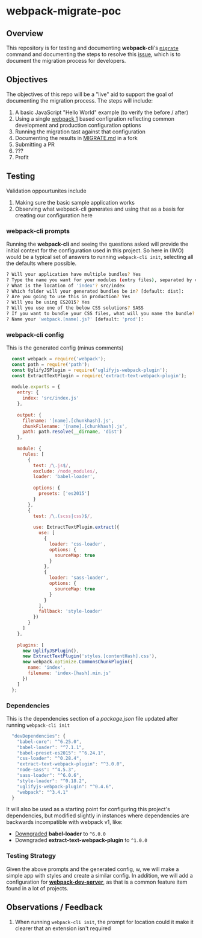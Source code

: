 # webpack-migrate-poc

## Overview
This repository is for testing and documenting **webpack-cli**'s [`migrate`](https://github.com/webpack/webpack-cli#migration-from-webpack-v1-to-v2) 
command and documenting the steps to resolve this [issue](https://github.com/webpack/webpack-cli/issues/166), which is to document the migration process for developers.

## Objectives
The objectives of this repo will be a "live" aid to support the goal of documenting the migration process.  The steps will include:

1.  A basic JavaScript "Hello World" example (to verify the before / after)
1.  Using a single [webpack 1](http://webpack.github.io/docs/) based configration reflecting common development and production configuration options
1.  Running the migration tast against that configuration
1.  Documenting the results in [MIGRATE.md](https://github.com/webpack/webpack-cli/blob/master/MIGRATE.md) in a fork
1.  Submitting a PR
1.  ???
1.  Profit

## Testing
Validation oppourtunites include
1.  Making sure the basic sample application works
1.  Observing what webpack-cli generates and using that as a basis for creating our configuration here

### webpack-cli prompts
Running the **webpack-cli** and seeing the questions asked will provide the initial context for the configuration used in 
this project.  So here in (IMO) would be a typical set of answers to running `webpack-cli init`, selecting all the defaults
where possible.

```bash
? Will your application have multiple bundles? Yes
? Type the name you want for your modules (entry files), separated by comma index
? What is the location of 'index'? src/index
? Which folder will your generated bundles be in? [default: dist]:
? Are you going to use this in production? Yes
? Will you be using ES2015? Yes
? Will you use one of the below CSS solutions? SASS
? If you want to bundle your CSS files, what will you name the bundle? (press enter to skip) styles
? Name your 'webpack.[name].js?' [default: 'prod']:
```

### webpack-cli config
This is the generated config (minus comments)

```javascript
  const webpack = require('webpack');
  const path = require('path');
  const UglifyJSPlugin = require('uglifyjs-webpack-plugin');
  const ExtractTextPlugin = require('extract-text-webpack-plugin');
  
  module.exports = {
    entry: {
      index: 'src/index.js'
    },
  
    output: {
      filename: '[name].[chunkhash].js',
      chunkFilename: '[name].[chunkhash].js',
      path: path.resolve(__dirname, 'dist')
    },
  
    module: {
      rules: [
        {
          test: /\.js$/,
          exclude: /node_modules/,
          loader: 'babel-loader',
  
          options: {
            presets: ['es2015']
          }
        },
        {
          test: /\.(scss|css)$/,
  
          use: ExtractTextPlugin.extract({
            use: [
              {
                loader: 'css-loader',
                options: {
                  sourceMap: true
                }
              },
              {
                loader: 'sass-loader',
                options: {
                  sourceMap: true
                }
              }
            ],
            fallback: 'style-loader'
          })
        }
      ]
    },
  
    plugins: [
      new UglifyJSPlugin(),
      new ExtractTextPlugin('styles.[contentHash].css'),
      new webpack.optimize.CommonsChunkPlugin({
        name: 'index',
        filename: 'index-[hash].min.js'
      })
    ]
  };
```

### Dependencies
This is the dependencies section of a _package.json_ file updated after running `webpack-cli init` 

```javascript
  "devDependencies": {
    "babel-core": "^6.25.0",
    "babel-loader": "^7.1.1",
    "babel-preset-es2015": "^6.24.1",
    "css-loader": "^0.28.4",
    "extract-text-webpack-plugin": "^3.0.0",
    "node-sass": "^4.5.3",
    "sass-loader": "^6.0.6",
    "style-loader": "^0.18.2",
    "uglifyjs-webpack-plugin": "^0.4.6",
    "webpack": "^3.4.1"
  }
```

It will also be used as a starting point for configuring this project's dependencies, but modified slightly in instances 
where dependencies are backwards incompatible with webpack v1, like:

- [Downgraded](https://github.com/babel/babel-loader#install) **babel-loader** to `^6.0.0`
- Downgraded **extract-text-webpack-plugin** to `^1.0.0`


### Testing Strategy
Given the above prompts and the generated config, w, we will make a simple app with styles and create a similar config.  In addition, we will add a 
configuration for [**webpack-dev-server**](https://webpack.github.io/docs/webpack-dev-server.html), as that is a 
common feature item found in a lot of projects.

## Observations / Feedback
1.  When running  `webpack-cli init`, the prompt for location could it make it clearer that an extension isn't required